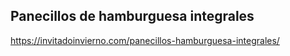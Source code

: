 ## Panecillos de hamburguesa integrales

https://invitadoinvierno.com/panecillos-hamburguesa-integrales/
